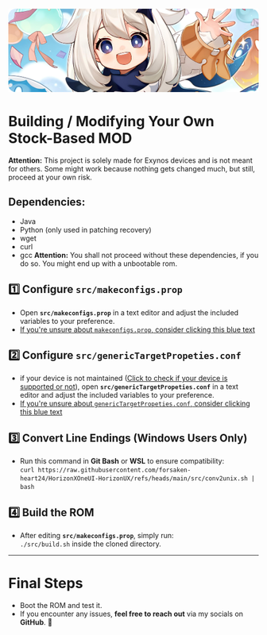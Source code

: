 ![emergency_food](https://github.com/forsaken-heart24/i_dont_want_to_be_an_weirdo/blob/main/banner_images/emergency_food.png?raw=true)

# Building / Modifying Your Own Stock-Based MOD
**Attention:** This project is solely made for Exynos devices and is not meant for others. Some might work because nothing gets changed much, but still, proceed at your own risk.

## Dependencies:
- Java
- Python (only used in patching recovery)
- wget
- curl
- gcc
**Attention:** You shall not proceed without these dependencies, if you do so. You might end up with a unbootable rom.

## 1️⃣ Configure `src/makeconfigs.prop`
- Open **`src/makeconfigs.prop`** in a text editor and adjust the included variables to your preference.
- <a href="https://github.com/forsaken-heart24/HorizonXOneUI-HorizonUX/blob/main/MAKECONFIGS.md">If you're unsure about `makeconfigs.prop`, consider clicking this blue text</a>

## 2️⃣ Configure `src/genericTargetPropeties.conf`
- if your device is not maintained (<a href="https://github.com/forsaken-heart24/HorizonXOneUI-HorizonUX/blob/main/SUPPORTED_DEVICES.md">Click to check if your device is supported or not</a>), open **`src/genericTargetPropeties.conf`** in a text editor and adjust the included variables to your preference.
- <a href="https://github.com/forsaken-heart24/HorizonXOneUI-HorizonUX/blob/main/TARGETPROPERTIES.md">If you're unsure about `genericTargetPropeties.conf`, consider clicking this blue text</a>

## 3️⃣ Convert Line Endings (Windows Users Only)
- Run this command in **Git Bash** or **WSL** to ensure compatibility:  
```curl https://raw.githubusercontent.com/forsaken-heart24/HorizonXOneUI-HorizonUX/refs/heads/main/src/conv2unix.sh | bash```

## 4️⃣ Build the ROM
- After editing **`src/makeconfigs.prop`**, simply run:  
  ```./src/build.sh```
  inside the cloned directory.

---

# Final Steps
- Boot the ROM and test it.
- If you encounter any issues, **feel free to reach out** via my socials on **GitHub**. 🚀